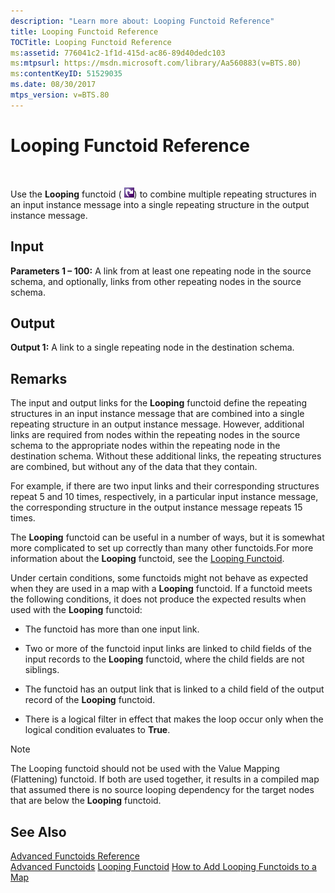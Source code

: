 ```yaml
---
description: "Learn more about: Looping Functoid Reference"
title: Looping Functoid Reference
TOCTitle: Looping Functoid Reference
ms:assetid: 776041c2-1f1d-415d-ac86-89d40dedc103
ms:mtpsurl: https://msdn.microsoft.com/library/Aa560883(v=BTS.80)
ms:contentKeyID: 51529035
ms.date: 08/30/2017
mtps_version: v=BTS.80
---
```


# Looping Functoid Reference

 

Use the **Looping** functoid ( ![Icon that represents the Looping functoid.](images/Aa560018.1f70c94a-151c-4b07-9165-88873a0c33ff(BTS.80).jpeg)) to combine multiple repeating structures in an input instance message into a single repeating structure in the output instance message.

## Input

**Parameters 1 – 100:** A link from at least one repeating node in the source schema, and optionally, links from other repeating nodes in the source schema.

## Output

**Output 1:** A link to a single repeating node in the destination schema.

## Remarks

The input and output links for the **Looping** functoid define the repeating structures in an input instance message that are combined into a single repeating structure in an output instance message. However, additional links are required from nodes within the repeating nodes in the source schema to the appropriate nodes within the repeating node in the destination schema. Without these additional links, the repeating structures are combined, but without any of the data that they contain.

For example, if there are two input links and their corresponding structures repeat 5 and 10 times, respectively, in a particular input instance message, the corresponding structure in the output instance message repeats 15 times.

The **Looping** functoid can be useful in a number of ways, but it is somewhat more complicated to set up correctly than many other functoids.For more information about the **Looping** functoid, see the [Looping Functoid](https://msdn.microsoft.com/library/aa559012\(v=bts.80\)).

Under certain conditions, some functoids might not behave as expected when they are used in a map with a **Looping** functoid. If a functoid meets the following conditions, it does not produce the expected results when used with the **Looping** functoid:

  - The functoid has more than one input link.

  - Two or more of the functoid input links are linked to child fields of the input records to the **Looping** functoid, where the child fields are not siblings.

  - The functoid has an output link that is linked to a child field of the output record of the **Looping** functoid.

  - There is a logical filter in effect that makes the loop occur only when the logical condition evaluates to **True**.


> [!NOTE]
> <P>The Looping functoid should not be used with the Value Mapping (Flattening) functoid. If both are used together, it results in a compiled map that assumed there is no source looping dependency for the target nodes that are below the <STRONG>Looping</STRONG> functoid.</P>



## See Also

[Advanced Functoids Reference](advanced-functoids-reference.md)  
[Advanced Functoids](https://msdn.microsoft.com/library/aa561121\(v=bts.80\))  
[Looping Functoid](https://msdn.microsoft.com/library/aa559012\(v=bts.80\))  
[How to Add Looping Functoids to a Map](https://msdn.microsoft.com/library/aa578162\(v=bts.80\))

